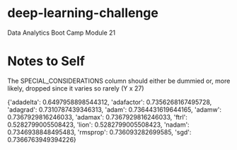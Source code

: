 # deep-learning-challenge
Data Analytics Boot Camp Module 21

# Notes to Self
The SPECIAL_CONSIDERATIONS column should either be dummied or, more likely, dropped since it varies so rarely (Y x 27)

{'adadelta': 0.6497958898544312,
 'adafactor': 0.7356268167495728,
 'adagrad': 0.7310787439346313,
 'adam': 0.7364431619644165,
 'adamw': 0.7367929816246033,
 'adamax': 0.7367929816246033,
 'ftrl': 0.5282799005508423,
 'lion': 0.5282799005508423,
 'nadam': 0.7346938848495483,
 'rmsprop': 0.736093282699585,
 'sgd': 0.7366763949394226}